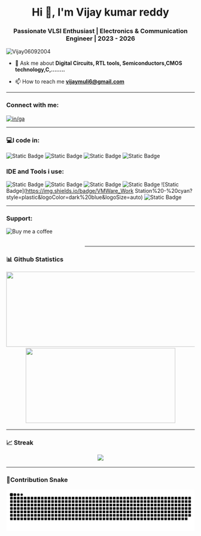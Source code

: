 <h1 align="center">Hi 👋, I'm Vijay kumar reddy</h1>
<h3 align="center">Passionate VLSI Enthusiast | Electronics & Communication Engineer | 2023 - 2026</h3>

<p align="left"> <img src="https://komarev.com/ghpvc/?username=Vijay06092004&label=Profile%20views&color=0e75b6&style=flat" alt="Vijay06092004" /> </p>



- 💬 Ask me about **Digital Circuits, RTL tools, Semiconductors,CMOS technology,C,........**

- 📫 How to reach me **vijaymuli6@gmail.com**


***

<h3 align="left">Connect with me:</h3>
<p align="left">
<a href="www.linkedin.com/in/vijay-kumar-313a49345" target="blank"><img align="center" src="https://raw.githubusercontent.com/rahuldkjain/github-profile-readme-generator/master/src/images/icons/Social/linked-in-alt.svg" alt="in/ga" height="30" width="40" /></a>

</p>

***

<h3 align="left">💻I code in:</h3>

![Static Badge](https://img.shields.io/badge/Verilog-blue?style=plastic&logoColor=dark%20blue&logoSize=auto) ![Static Badge](https://img.shields.io/badge/Microcontroller%20-%20cyan?style=plastic&logoColor=dark%20blue&logoSize=auto) ![Static Badge](https://img.shields.io/badge/PCB_Design%20-%20orange?style=plastic&logoColor=dark%20blue&logoSize=auto)  ![Static Badge](https://img.shields.io/badge/VHDL%20-%20violet?style=plastic&logoColor=dark%20blue&logoSize=auto) 

<h3 align="left">IDE and Tools i use:</h3>

![Static Badge](https://img.shields.io/badge/Vivado-black?style=plastic&logoColor=dark%20blue&logoSize=auto) ![Static Badge](https://img.shields.io/badge/Matlab-red?style=plastic&logoColor=dark%20blue&logoSize=auto) ![Static Badge](https://img.shields.io/badge/ModelSim-pink?style=plastic&logoColor=dark%20blue&logoSize=auto)
![Static Badge](https://img.shields.io/badge/ArduinoIDE%20-%20skyblue?style=plastic&logoColor=dark%20blue&logoSize=auto) ![Static Badge](https://img.shields.io/badge/VMWare_Work Station%20-%20cyan?style=plastic&logoColor=dark%20blue&logoSize=auto) ![Static Badge](https://img.shields.io/badge/Cadance%20-%20red?style=plastic&logoColor=dark%20blue&logoSize=auto) 





***

<h3 align="left">Support:</h3>
<p><a href="https://www.buymeacoffee.com/Buy me a coffee"> <img align="left" src="https://cdn.buymeacoffee.com/buttons/v2/default-yellow.png" height="50" width="210" alt="Buy me a coffee" /></a></p><br><br


***
***




### 📊 Github Statistics

<div align="center">
  <img height="200em" width = "550em" src="https://github-readme-stats-eight-theta.vercel.app/api?username=Vijay06092004&show_icons=true&theme=dracula&include_all_commits=true&count_private=true"/>
  <img height="200em" width = "400em"  src="https://github-readme-stats.vercel.app/api/top-langs/?username=Vijay06092004&theme=dracula&show_icons=true&layout=compact"/>
  </div
<!--   <div align="center">
<!--   <img height="200em" width = "1000em" src="https://github-profile-trophy.vercel.app/?username=Vijay06092004&title=Commit,Followers,Stars,Repositories,PullRequest&theme=flat&margin-w=15"/> -->
<!-- </div> --> 

<!--![Vijay06092004 Tropihes](https://github-profile-trophy.vercel.app/?username=Vijay06092004&title=Commit,Followers,Stars,Repositories,PullRequest&theme=flat&margin-w=15) -->
___

### 📈 Streak

<div align="center">
   <img height="200em" src="https://github-readme-streak-stats.herokuapp.com/?user=Vijay06092004&theme=dracula&show_icons=true&layout=compact"/><br>
<!--    <img height="200em" src="https://github-readme-streak-stats.herokuapp.com/?user=Vijay06092004&theme=tokyonight&hide_border=false"/><br> -->
  
</div>

***

### 🐍**Contribution Snake**

  <picture>
  <source media="(prefers-color-scheme: dark)" srcset="https://raw.githubusercontent.com/Vijay06092004/Vijay06092004/output/github-snake-dark.svg" />
  <source media="(prefers-color-scheme: light)" srcset="https://raw.githubusercontent.com/Vijay06092004/Vijay06092004/output/github-snake.svg" />
  <img alt="github-snake" src="https://raw.githubusercontent.com/Vijay06092004/Vijay06092004/output/github-snake.svg" />
</picture>








